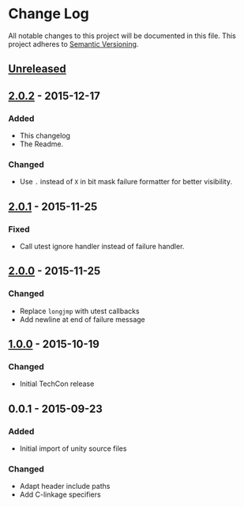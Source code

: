 # Change Log
All notable changes to this project will be documented in this file.
This project adheres to [Semantic Versioning](http://semver.org/).

## [Unreleased]

## [2.0.2] - 2015-12-17
### Added
- This changelog
- The Readme.

### Changed
- Use `.` instead of `X` in bit mask failure formatter for better visibility.

## [2.0.1] - 2015-11-25
### Fixed
- Call utest ignore handler instead of failure handler.

## [2.0.0] - 2015-11-25
### Changed
- Replace `longjmp` with utest callbacks
- Add newline at end of failure message

## [1.0.0] - 2015-10-19
### Changed
- Initial TechCon release

## 0.0.1 - 2015-09-23
### Added
- Initial import of unity source files

### Changed
- Adapt header include paths
- Add C-linkage specifiers

[Unreleased]: https://github.com/ARMmbed/utest/compare/v2.0.2...HEAD
[2.0.2]: https://github.com/ARMmbed/utest/compare/v2.0.1...v2.0.2
[2.0.1]: https://github.com/ARMmbed/utest/compare/v2.0.0...v2.0.1
[2.0.0]: https://github.com/ARMmbed/utest/compare/v1.0.0...v2.0.0
[1.0.0]: https://github.com/ARMmbed/utest/compare/v0.0.1...v1.0.0
